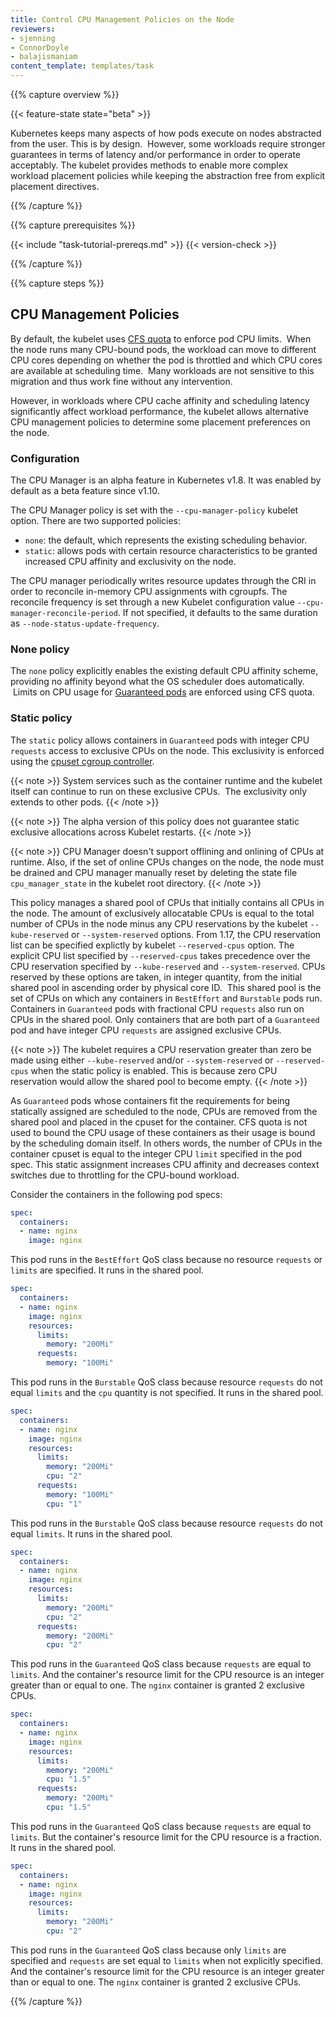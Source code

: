 ```yaml
---
title: Control CPU Management Policies on the Node
reviewers:
- sjenning
- ConnorDoyle
- balajismaniam
content_template: templates/task
---
```


{{% capture overview %}}

{{< feature-state state="beta" >}}

Kubernetes keeps many aspects of how pods execute on nodes abstracted
from the user. This is by design.  However, some workloads require
stronger guarantees in terms of latency and/or performance in order to operate
acceptably. The kubelet provides methods to enable more complex workload
placement policies while keeping the abstraction free from explicit placement
directives.

{{% /capture %}}


{{% capture prerequisites %}}

{{< include "task-tutorial-prereqs.md" >}} {{< version-check >}}

{{% /capture %}}

{{% capture steps %}}

## CPU Management Policies

By default, the kubelet uses [CFS quota](https://en.wikipedia.org/wiki/Completely_Fair_Scheduler)
to enforce pod CPU limits.  When the node runs many CPU-bound pods,
the workload can move to different CPU cores depending on
whether the pod is throttled and which CPU cores are available at
scheduling time.  Many workloads are not sensitive to this migration and thus
work fine without any intervention.

However, in workloads where CPU cache affinity and scheduling latency
significantly affect workload performance, the kubelet allows alternative CPU
management policies to determine some placement preferences on the node.

### Configuration

The CPU Manager is an alpha feature in Kubernetes v1.8. It was enabled by
default as a beta feature since v1.10.

The CPU Manager policy is set with the `--cpu-manager-policy` kubelet
option. There are two supported policies:

* `none`: the default, which represents the existing scheduling behavior.
* `static`: allows pods with certain resource characteristics to be
  granted increased CPU affinity and exclusivity on the node.

The CPU manager periodically writes resource updates through the CRI in
order to reconcile in-memory CPU assignments with cgroupfs. The reconcile
frequency is set through a new Kubelet configuration value
`--cpu-manager-reconcile-period`. If not specified, it defaults to the same
duration as `--node-status-update-frequency`.

### None policy

The `none` policy explicitly enables the existing default CPU
affinity scheme, providing no affinity beyond what the OS scheduler does
automatically.  Limits on CPU usage for
[Guaranteed pods](/docs/tasks/configure-pod-container/quality-service-pod/)
are enforced using CFS quota.

### Static policy

The `static` policy allows containers in `Guaranteed` pods with integer CPU
`requests` access to exclusive CPUs on the node. This exclusivity is enforced
using the [cpuset cgroup controller](https://www.kernel.org/doc/Documentation/cgroup-v1/cpusets.txt).

{{< note >}}
System services such as the container runtime and the kubelet itself can continue to run on these exclusive CPUs.  The exclusivity only extends to other pods.
{{< /note >}}

{{< note >}}
The alpha version of this policy does not guarantee static
exclusive allocations across Kubelet restarts.
{{< /note >}}

{{< note >}}
CPU Manager doesn't support offlining and onlining of
CPUs at runtime. Also, if the set of online CPUs changes on the node,
the node must be drained and CPU manager manually reset by deleting the
state file `cpu_manager_state` in the kubelet root directory.
{{< /note >}}

This policy manages a shared pool of CPUs that initially contains all CPUs in the
node. The amount of exclusively allocatable CPUs is equal to the total
number of CPUs in the node minus any CPU reservations by the kubelet `--kube-reserved` or
`--system-reserved` options. From 1.17, the CPU reservation list can be specified
explictly by kubelet `--reserved-cpus` option. The explicit CPU list specified by
`--reserved-cpus` takes precedence over the CPU reservation specified by
`--kube-reserved` and `--system-reserved`. CPUs reserved by these options are taken, in
integer quantity, from the initial shared pool in ascending order by physical
core ID.  This shared pool is the set of CPUs on which any containers in
`BestEffort` and `Burstable` pods run. Containers in `Guaranteed` pods with fractional
CPU `requests` also run on CPUs in the shared pool. Only containers that are
both part of a `Guaranteed` pod and have integer CPU `requests` are assigned
exclusive CPUs.

{{< note >}}
The kubelet requires a CPU reservation greater than zero be made
using either `--kube-reserved` and/or `--system-reserved` or `--reserved-cpus` when
the static policy is enabled. This is because zero CPU reservation would allow the shared
pool to become empty.
{{< /note >}}

As `Guaranteed` pods whose containers fit the requirements for being statically
assigned are scheduled to the node, CPUs are removed from the shared pool and
placed in the cpuset for the container. CFS quota is not used to bound
the CPU usage of these containers as their usage is bound by the scheduling domain
itself. In others words, the number of CPUs in the container cpuset is equal to the integer
CPU `limit` specified in the pod spec. This static assignment increases CPU
affinity and decreases context switches due to throttling for the CPU-bound
workload.

Consider the containers in the following pod specs:

```yaml
spec:
  containers:
  - name: nginx
    image: nginx
```

This pod runs in the `BestEffort` QoS class because no resource `requests` or
`limits` are specified. It runs in the shared pool.

```yaml
spec:
  containers:
  - name: nginx
    image: nginx
    resources:
      limits:
        memory: "200Mi"
      requests:
        memory: "100Mi"
```

This pod runs in the `Burstable` QoS class because resource `requests` do not
equal `limits` and the `cpu` quantity is not specified. It runs in the shared
pool.

```yaml
spec:
  containers:
  - name: nginx
    image: nginx
    resources:
      limits:
        memory: "200Mi"
        cpu: "2"
      requests:
        memory: "100Mi"
        cpu: "1"
```

This pod runs in the `Burstable` QoS class because resource `requests` do not
equal `limits`. It runs in the shared pool.

```yaml
spec:
  containers:
  - name: nginx
    image: nginx
    resources:
      limits:
        memory: "200Mi"
        cpu: "2"
      requests:
        memory: "200Mi"
        cpu: "2"
```

This pod runs in the `Guaranteed` QoS class because `requests` are equal to `limits`.
And the container's resource limit for the CPU resource is an integer greater than
or equal to one. The `nginx` container is granted 2 exclusive CPUs.


```yaml
spec:
  containers:
  - name: nginx
    image: nginx
    resources:
      limits:
        memory: "200Mi"
        cpu: "1.5"
      requests:
        memory: "200Mi"
        cpu: "1.5"
```

This pod runs in the `Guaranteed` QoS class because `requests` are equal to `limits`.
But the container's resource limit for the CPU resource is a fraction. It runs in
the shared pool.


```yaml
spec:
  containers:
  - name: nginx
    image: nginx
    resources:
      limits:
        memory: "200Mi"
        cpu: "2"
```

This pod runs in the `Guaranteed` QoS class because only `limits` are specified
and `requests` are set equal to `limits` when not explicitly specified. And the
container's resource limit for the CPU resource is an integer greater than or
equal to one. The `nginx` container is granted 2 exclusive CPUs.

{{% /capture %}}
